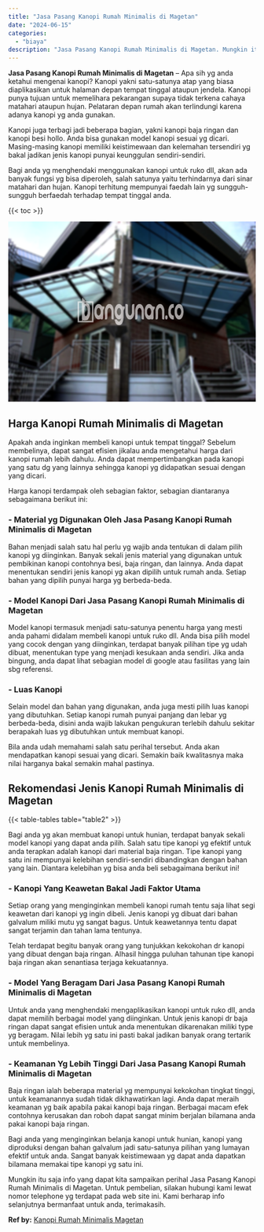 ```yaml
---
title: "Jasa Pasang Kanopi Rumah Minimalis di Magetan"
date: "2024-06-15"
categories: 
  - "biaya"
description: "Jasa Pasang Kanopi Rumah Minimalis di Magetan. Mungkin itu saja info yang dapat kita sampaikan perihal Jasa Pasang Kanopi Rumah Minimalis di Magetan. Untuk p..."
---
```


**Jasa Pasang Kanopi Rumah Minimalis di Magetan** – Apa sih yg anda ketahui mengenai kanopi? Kanopi yakni satu-satunya atap yang biasa diaplikasikan untuk halaman depan tempat tinggal ataupun jendela. Kanopi punya tujuan untuk memelihara pekarangan supaya tidak terkena cahaya matahari ataupun hujan. Pelataran depan rumah akan terlindungi karena adanya kanopi yg anda gunakan.

Kanopi juga terbagi jadi beberapa bagian, yakni kanopi baja ringan dan kanopi besi hollo. Anda bisa gunakan model kanopi sesuai yg dicari. Masing-masing kanopi memiliki keistimewaan dan kelemahan tersendiri yg bakal jadikan jenis kanopi punyai keunggulan sendiri-sendiri.

Bagi anda yg menghendaki menggunakan kanopi untuk ruko dll, akan ada banyak fungsi yg bisa diperoleh, salah satunya yaitu terhindarnya dari sinar matahari dan hujan. Kanopi terhitung mempunyai faedah lain yg sungguh-sungguh berfaedah terhadap tempat tinggal anda.

{{< toc >}}

![Jasa Pasang Kanopi Rumah Minimalis di Magetan](/images/harga-kanopi-minimalis-14.png)

## Harga Kanopi Rumah Minimalis di Magetan

Apakah anda inginkan membeli kanopi untuk tempat tinggal? Sebelum membelinya, dapat sangat efisien jikalau anda mengetahui harga dari kanopi rumah lebih dahulu. Anda dapat mempertimbangkan pada kanopi yang satu dg yang lainnya sehingga kanopi yg didapatkan sesuai dengan yang dicari.

Harga kanopi terdampak oleh sebagian faktor, sebagian diantaranya sebagaimana berikut ini:

### \- Material yg Digunakan Oleh Jasa Pasang Kanopi Rumah Minimalis di Magetan

Bahan menjadi salah satu hal perlu yg wajib anda tentukan di dalam pilih kanopi yg diinginkan. Banyak sekali jenis material yang digunakan untuk pembikinan kanopi contohnya besi, baja ringan, dan lainnya. Anda dapat menentukan sendiri jenis kanopi yg akan dipilih untuk rumah anda. Setiap bahan yang dipilih punyai harga yg berbeda-beda.

### \- Model Kanopi Dari Jasa Pasang Kanopi Rumah Minimalis di Magetan

Model kanopi termasuk menjadi satu-satunya penentu harga yang mesti anda pahami didalam membeli kanopi untuk ruko dll. Anda bisa pilih model yang cocok dengan yang diinginkan, terdapat banyak pilihan tipe yg udah dibuat, menentukan type yang menjadi kesukaan anda sendiri. Jika anda bingung, anda dapat lihat sebagian model di google atau fasilitas yang lain sbg referensi.

### \- Luas Kanopi

Selain model dan bahan yang digunakan, anda juga mesti pilih luas kanopi yang dibutuhkan. Setiap kanopi rumah punyai panjang dan lebar yg berbeda-beda, disini anda wajib lakukan pengukuran terlebih dahulu sekitar berapakah luas yg dibutuhkan untuk membuat kanopi.

Bila anda udah memahami salah satu perihal tersebut. Anda akan mendapatkan kanopi sesuai yang dicari. Semakin baik kwalitasnya maka nilai harganya bakal semakin mahal pastinya.

## Rekomendasi Jenis Kanopi Rumah Minimalis di Magetan

{{< table-tables table="table2" >}}

Bagi anda yg akan membuat kanopi untuk hunian, terdapat banyak sekali model kanopi yang dapat anda pilih. Salah satu tipe kanopi yg efektif untuk anda terapkan adalah kanopi dari material baja ringan. Tipe kanopi yang satu ini mempunyai kelebihan sendiri-sendiri dibandingkan dengan bahan yang lain. Diantara kelebihan yg bisa anda beli sebagaimana berikut ini!

### \- Kanopi Yang Keawetan Bakal Jadi Faktor Utama

Setiap orang yang menginginkan membeli kanopi rumah tentu saja lihat segi keawetan dari kanopi yg ingin dibeli. Jenis kanopi yg dibuat dari bahan galvalum miliki mutu yg sangat bagus. Untuk keawetannya tentu dapat sangat terjamin dan tahan lama tentunya.

Telah terdapat begitu banyak orang yang tunjukkan kekokohan dr kanopi yang dibuat dengan baja ringan. Alhasil hingga puluhan tahunan tipe kanopi baja ringan akan senantiasa terjaga kekuatannya.

### \- Model Yang Beragam Dari Jasa Pasang Kanopi Rumah Minimalis di Magetan

Untuk anda yang menghendaki mengaplikasikan kanopi untuk ruko dll, anda dapat memilih berbagai model yang diinginkan. Untuk jenis kanopi dr baja ringan dapat sangat efisien untuk anda menentukan dikarenakan miliki type yg beragam. Nilai lebih yg satu ini pasti bakal jadikan banyak orang tertarik untuk membelinya.

### \- Keamanan Yg Lebih Tinggi Dari Jasa Pasang Kanopi Rumah Minimalis di Magetan

Baja ringan ialah beberapa material yg mempunyai kekokohan tingkat tinggi, untuk keamanannya sudah tidak dikhawatirkan lagi. Anda dapat meraih keamanan yg baik apabila pakai kanopi baja ringan. Berbagai macam efek contohnya kerusakan dan roboh dapat sangat minim berjalan bilamana anda pakai kanopi baja ringan.

Bagi anda yang menginginkan belanja kanopi untuk hunian, kanopi yang diproduksi dengan bahan galvalum jadi satu-satunya pilihan yang lumayan efektif untuk anda. Sangat banyak keistimewaan yg dapat anda dapatkan bilamana memakai tipe kanopi yg satu ini.

Mungkin itu saja info yang dapat kita sampaikan perihal Jasa Pasang Kanopi Rumah Minimalis di Magetan. Untuk pembelian, silakan hubungi kami lewat nomor telephone yg terdapat pada web site ini. Kami berharap info selanjutnya bermanfaat untuk anda, terimakasih.

**Ref by:**  [Kanopi Rumah Minimalis Magetan](https://id.wikipedia.org/wiki/Kanopi)
